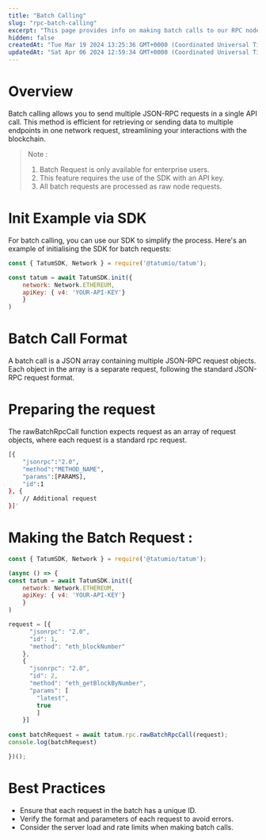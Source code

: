 ```yaml
---
title: "Batch Calling"
slug: "rpc-batch-calling"
excerpt: "This page provides info on making batch calls to our RPC nodes, enabling efficient and simultaneous requests. Batch calling is useful for scenarios requiring data from multiple blocks or transaction."
hidden: false
createdAt: "Tue Mar 19 2024 13:25:36 GMT+0000 (Coordinated Universal Time)"
updatedAt: "Sat Apr 06 2024 12:59:34 GMT+0000 (Coordinated Universal Time)"
---
```


# **Overview**

Batch calling allows you to send multiple JSON-RPC requests in a single API call. This method is efficient for retrieving or sending data to multiple endpoints in one network request, streamlining your interactions with the blockchain.

> Note :&#x20;
>
> 1. Batch Request is only available for enterprise users.
> 2. This feature requires the use of the SDK with an API key.&#x20;
> 3. All batch requests are processed as raw node requests.

# Init Example via SDK

For batch calling, you can use our SDK to simplify the process. Here's an example of initialising the SDK for batch requests:

```javascript
const { TatumSDK, Network } = require('@tatumio/tatum');

const tatum = await TatumSDK.init({
    network: Network.ETHEREUM, 
    apiKey: { v4: 'YOUR-API-KEY'}
    }
)
```

# Batch Call Format

A batch call is a JSON array containing multiple JSON-RPC request objects. Each object in the array is a separate request, following the standard JSON-RPC request format.

# Preparing the request

The rawBatchRpcCall function expects request as an array of request objects, where each request is a standard rpc request.

```bash
[{
    "jsonrpc":"2.0",
    "method":"METHOD_NAME",
    "params":[PARAMS],
    "id":1
}, {
    // Additional request
}]'
```

# Making the Batch Request :&#x20;

```javascript
const { TatumSDK, Network } = require('@tatumio/tatum');

(async () => {
const tatum = await TatumSDK.init({
    network: Network.ETHEREUM, 
    apiKey: { v4: 'YOUR-API-KEY'}
    }
)

request = [{
      "jsonrpc": "2.0",
      "id": 1,
      "method": "eth_blockNumber"
    },
    {
      "jsonrpc": "2.0",
      "id": 2,
      "method": "eth_getBlockByNumber",
      "params": [
        "latest",
        true
        ]
    }]
  
const batchRequest = await tatum.rpc.rawBatchRpcCall(request);
console.log(batchRequest)

})();
```

# Best Practices

* Ensure that each request in the batch has a unique ID.
* Verify the format and parameters of each request to avoid errors.
* Consider the server load and rate limits when making batch calls.
